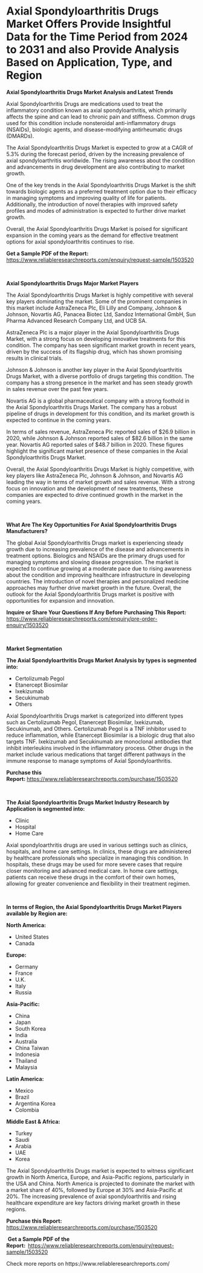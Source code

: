 <p><h1>Axial Spondyloarthritis Drugs Market Offers Provide Insightful Data for the Time Period from 2024 to 2031 and also Provide Analysis Based on Application, Type, and Region</h1></p><p><strong>Axial Spondyloarthritis Drugs Market Analysis and Latest Trends</strong></p>
<p><p>Axial Spondyloarthritis Drugs are medications used to treat the inflammatory condition known as axial spondyloarthritis, which primarily affects the spine and can lead to chronic pain and stiffness. Common drugs used for this condition include nonsteroidal anti-inflammatory drugs (NSAIDs), biologic agents, and disease-modifying antirheumatic drugs (DMARDs).</p><p>The Axial Spondyloarthritis Drugs Market is expected to grow at a CAGR of 5.3% during the forecast period, driven by the increasing prevalence of axial spondyloarthritis worldwide. The rising awareness about the condition and advancements in drug development are also contributing to market growth.</p><p>One of the key trends in the Axial Spondyloarthritis Drugs Market is the shift towards biologic agents as a preferred treatment option due to their efficacy in managing symptoms and improving quality of life for patients. Additionally, the introduction of novel therapies with improved safety profiles and modes of administration is expected to further drive market growth.</p><p>Overall, the Axial Spondyloarthritis Drugs Market is poised for significant expansion in the coming years as the demand for effective treatment options for axial spondyloarthritis continues to rise.</p></p>
<p><strong>Get a Sample PDF of the Report:&nbsp;</strong> <a href="https://www.reliableresearchreports.com/enquiry/request-sample/1503520">https://www.reliableresearchreports.com/enquiry/request-sample/1503520</a></p>
<p>&nbsp;</p>
<p><strong>Axial Spondyloarthritis Drugs Major Market Players</strong></p>
<p><p>The Axial Spondyloarthritis Drugs Market is highly competitive with several key players dominating the market. Some of the prominent companies in this market include AstraZeneca Plc, Eli Lilly and Company, Johnson & Johnson, Novartis AG, Panacea Biotec Ltd, Sandoz International GmbH, Sun Pharma Advanced Research Company Ltd, and UCB SA.</p><p>AstraZeneca Plc is a major player in the Axial Spondyloarthritis Drugs Market, with a strong focus on developing innovative treatments for this condition. The company has seen significant market growth in recent years, driven by the success of its flagship drug, which has shown promising results in clinical trials.</p><p>Johnson & Johnson is another key player in the Axial Spondyloarthritis Drugs Market, with a diverse portfolio of drugs targeting this condition. The company has a strong presence in the market and has seen steady growth in sales revenue over the past few years.</p><p>Novartis AG is a global pharmaceutical company with a strong foothold in the Axial Spondyloarthritis Drugs Market. The company has a robust pipeline of drugs in development for this condition, and its market growth is expected to continue in the coming years.</p><p>In terms of sales revenue, AstraZeneca Plc reported sales of $26.9 billion in 2020, while Johnson & Johnson reported sales of $82.6 billion in the same year. Novartis AG reported sales of $48.7 billion in 2020. These figures highlight the significant market presence of these companies in the Axial Spondyloarthritis Drugs Market.</p><p>Overall, the Axial Spondyloarthritis Drugs Market is highly competitive, with key players like AstraZeneca Plc, Johnson & Johnson, and Novartis AG leading the way in terms of market growth and sales revenue. With a strong focus on innovation and the development of new treatments, these companies are expected to drive continued growth in the market in the coming years.</p></p>
<p>&nbsp;</p>
<p><strong>What Are The Key Opportunities For Axial Spondyloarthritis Drugs Manufacturers?</strong></p>
<p><p>The global Axial Spondyloarthritis Drugs market is experiencing steady growth due to increasing prevalence of the disease and advancements in treatment options. Biologics and NSAIDs are the primary drugs used for managing symptoms and slowing disease progression. The market is expected to continue growing at a moderate pace due to rising awareness about the condition and improving healthcare infrastructure in developing countries. The introduction of novel therapies and personalized medicine approaches may further drive market growth in the future. Overall, the outlook for the Axial Spondyloarthritis Drugs market is positive with opportunities for expansion and innovation.</p></p>
<p><strong>Inquire or Share Your Questions If Any Before Purchasing This Report:</strong> <a href="https://www.reliableresearchreports.com/enquiry/pre-order-enquiry/1503520">https://www.reliableresearchreports.com/enquiry/pre-order-enquiry/1503520</a></p>
<p>&nbsp;</p>
<p><strong>Market Segmentation</strong></p>
<p><strong>The Axial Spondyloarthritis Drugs Market Analysis by types is segmented into:</strong></p>
<p><ul><li>Certolizumab Pegol</li><li>Etanercept Biosimilar</li><li>Ixekizumab</li><li>Secukinumab</li><li>Others</li></ul></p>
<p><p>Axial Spondyloarthritis Drugs market is categorized into different types such as Certolizumab Pegol, Etanercept Biosimilar, Ixekizumab, Secukinumab, and Others. Certolizumab Pegol is a TNF inhibitor used to reduce inflammation, while Etanercept Biosimilar is a biologic drug that also targets TNF. Ixekizumab and Secukinumab are monoclonal antibodies that inhibit interleukins involved in the inflammatory process. Other drugs in the market include various medications that target different pathways in the immune response to manage symptoms of Axial Spondyloarthritis.</p></p>
<p><strong>Purchase this Report:&nbsp;</strong><a href="https://www.reliableresearchreports.com/purchase/1503520">https://www.reliableresearchreports.com/purchase/1503520</a></p>
<p>&nbsp;</p>
<p><strong>The Axial Spondyloarthritis Drugs Market Industry Research by Application is segmented into:</strong></p>
<p><ul><li>Clinic</li><li>Hospital</li><li>Home Care</li></ul></p>
<p><p>Axial spondyloarthritis drugs are used in various settings such as clinics, hospitals, and home care settings. In clinics, these drugs are administered by healthcare professionals who specialize in managing this condition. In hospitals, these drugs may be used for more severe cases that require closer monitoring and advanced medical care. In home care settings, patients can receive these drugs in the comfort of their own homes, allowing for greater convenience and flexibility in their treatment regimen.</p></p>
<p>&nbsp;</p>
<p><strong>In terms of Region, the Axial Spondyloarthritis Drugs Market Players available by Region are:</strong></p>
<p>
    <p> <strong> North America: </strong>
        <ul>
            <li>United States</li>
            <li>Canada</li>
        </ul>
        </p> 
    <p> <strong> Europe: </strong>
        <ul>
            <li>Germany</li>
            <li>France</li>
            <li>U.K.</li>
            <li>Italy</li>
            <li>Russia</li>
        </ul>
        </p> 
    <p> <strong> Asia-Pacific: </strong>
        <ul>
            <li>China</li>
            <li>Japan</li>
            <li>South Korea</li>
            <li>India</li>
            <li>Australia</li>
            <li>China Taiwan</li>
            <li>Indonesia</li>
            <li>Thailand</li>
            <li>Malaysia</li>
        </ul>
        </p> 
    <p> <strong> Latin America: </strong>
        <ul>
            <li>Mexico</li>
            <li>Brazil</li>
            <li>Argentina Korea</li>
            <li>Colombia</li>
        </ul>
        </p> 
    <p> <strong> Middle East & Africa: </strong>
        <ul>
            <li>Turkey</li>
            <li>Saudi</li>
            <li>Arabia</li>
            <li>UAE</li>
            <li>Korea</li>
        </ul>
    </p>
    </p>
<p><p>The Axial Spondyloarthritis Drugs market is expected to witness significant growth in North America, Europe, and Asia-Pacific regions, particularly in the USA and China. North America is projected to dominate the market with a market share of 40%, followed by Europe at 30% and Asia-Pacific at 20%. The increasing prevalence of axial spondyloarthritis and rising healthcare expenditure are key factors driving market growth in these regions.</p></p>
<p><strong>Purchase this Report: </strong><a href="https://www.reliableresearchreports.com/purchase/1503520">https://www.reliableresearchreports.com/purchase/1503520</a></p>
<p>&nbsp;<strong>Get a Sample PDF of the Report:&nbsp;&nbsp;</strong><a href="https://www.reliableresearchreports.com/enquiry/request-sample/1503520">https://www.reliableresearchreports.com/enquiry/request-sample/1503520</a></p>
<p><strong></strong></p>
<p>Check more reports on https://www.reliableresearchreports.com/</p>